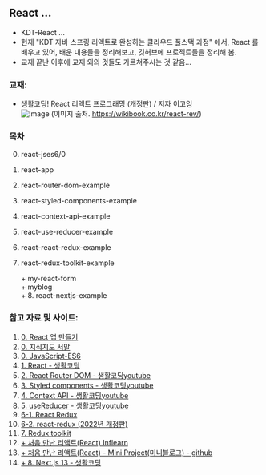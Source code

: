## React ...
- KDT-React ...
- 현재 "KDT 자바 스프링 리액트로 완성하는 클라우드 풀스택 과정" 에서, React 를 배우고 있어, 배운 내용들을 정리해보고, 깃허브에 프로젝트들을 정리해 봄.
- 교재 끝난 이후에 교재 외의 것들도 가르쳐주시는 것 같음...

### 교재:
- 생활코딩! React 리액트 프로그래밍 (개정판) / 저자 이고잉<br>
![image](https://wikibook.co.kr/images/cover/l/9791158394202.jpg)  (이미지 출처. https://wikibook.co.kr/react-rev/)

### 목차
0. react-jses6/0    
1. react-app    
2. react-router-dom-example    
3. react-styled-components-example    
4. react-context-api-example    
5. react-use-reducer-example    
6. react-react-redux-example    
7. react-redux-toolkit-example    
    
   \+ my-react-form    
   \+ myblog    
   \+ 8. react-nextjs-example    

### 참고 자료 및 사이트: 
1. [0. React 앱 만들기](https://create-react-app.dev/docs/getting-started/)
2. [0. 지식지도 서말](https://seomal.com/map/1/220)
3. [0. JavaScript-ES6](https://velog.io/@kim_unknown_/JavaScript-ES6)
4. [1. React - 생활코딩](https://opentutorials.org/course/4900)
5. [2. React Router DOM - 생활코딩youtube](https://www.youtube.com/watch?v=WLdbsl9UwDc)
6. [3. Styled components - 생활코딩youtube](https://www.youtube.com/watch?v=j-JxASock0Q)
7. [4. Context API - 생활코딩youtube](https://www.youtube.com/watch?v=JQ_lksQFgNw)
8. [5. useReducer - 생활코딩youtube](https://www.youtube.com/watch?v=E7bNzWrlKTE)
9. [6-1. React Redux](https://opentutorials.org/module/4518)
10. [6-2. react-redux (2022년 개정판)](https://www.youtube.com/watch?v=yjuwpf7VH74)
11. [7. Redux toolkit](https://www.youtube.com/watch?v=9wrHxqI6zuM)
12. [+ 처음 만난 리액트(React) Inflearn](https://www.inflearn.com/course/%EC%B2%98%EC%9D%8C-%EB%A7%8C%EB%82%9C-%EB%A6%AC%EC%95%A1%ED%8A%B8)
13. [+ 처음 만난 리액트(React) - Mini Project(미니블로그) - github](https://github.com/soaple/mini-blog)
14. [+ 8. Next.js 13 - 생활코딩](https://opentutorials.org/course/5098)
